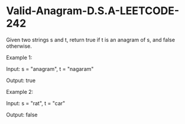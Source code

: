# Valid-Anagram-D.S.A-LEETCODE-242
Given two strings s and t, return true if t is an  anagram  of s, and false otherwise.


Example 1:

Input: s = "anagram", t = "nagaram"

Output: true

Example 2:

Input: s = "rat", t = "car"

Output: false
